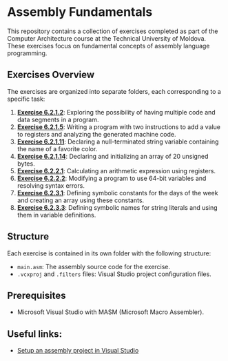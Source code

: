 # Assembly Fundamentals

This repository contains a collection of exercises completed as part of the Computer Architecture course at the Technical University of Moldova. These exercises focus on fundamental concepts of assembly language programming.

## Exercises Overview

The exercises are organized into separate folders, each corresponding to a specific task:

1. **[Exercise 6.2.1.2](exercises/exercise-6.2.1.2/main.asm)**: Exploring the possibility of having multiple code and data segments in a program.
2. **[Exercise 6.2.1.5](exercises/exercise-6.2.1.5/main.asm)**: Writing a program with two instructions to add a value to registers and analyzing the generated machine code.
3. **[Exercise 6.2.1.11](exercises/exercise-6.2.1.11/main.asm)**: Declaring a null-terminated string variable containing the name of a favorite color.
4. **[Exercise 6.2.1.14](exercises/exercise-6.2.1.14/main.asm)**: Declaring and initializing an array of 20 unsigned bytes.
5. **[Exercise 6.2.2.1](exercises/exercise-6.2.2.1/main.asm)**: Calculating an arithmetic expression using registers.
6. **[Exercise 6.2.2.2](exercises/exercise-6.2.2.2/main.asm)**: Modifying a program to use 64-bit variables and resolving syntax errors.
7. **[Exercise 6.2.3.1](exercises/exercise-6.2.3.1/main.asm)**: Defining symbolic constants for the days of the week and creating an array using these constants.
8. **[Exercise 6.2.3.3](exercises/exercise-6.2.3.3/main.asm)**: Defining symbolic names for string literals and using them in variable definitions.

## Structure

Each exercise is contained in its own folder with the following structure:

- `main.asm`: The assembly source code for the exercise.
- `.vcxproj` and `.filters` files: Visual Studio project configuration files.

## Prerequisites

- Microsoft Visual Studio with MASM (Microsoft Macro Assembler).

## Useful links:

- [Setup an assembly project in Visual Studio](https://programminghaven.home.blog/2020/02/16/setup-an-assembly-project-on-visual-studio-2019/)
